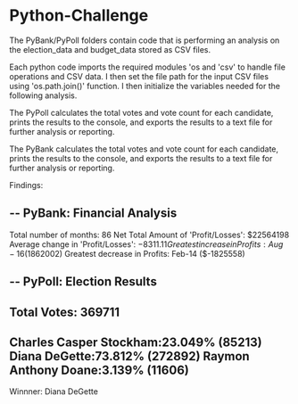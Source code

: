 # Python-Challenge

The PyBank/PyPoll folders contain code that is performing an analysis on the election_data and budget_data stored as CSV files.

Each python code imports the required modules 'os and 'csv' to handle file operations and CSV data. I then set the file path for the input CSV files using 'os.path.join()' function. I then initialize the variables needed for the following analysis.

The PyPoll calculates the total votes and vote count for each candidate, prints the results to the console, and exports the results to a text file for further analysis or reporting.

The PyBank calculates the total votes and vote count for each candidate, prints the results to the console, and exports the results to a text file for further analysis or reporting.


Findings:

-- PyBank: Financial Analysis
-------------------
Total number of months: 86
Net Total Amount of 'Profit/Losses': $22564198
Average change in 'Profit/Losses': $-8311.11
Greatest increase in Profits: Aug-16 ($1862002)
Greatest decrease in Profits: Feb-14 ($-1825558)

-- PyPoll: Election Results
--------------------------------------
Total Votes: 369711
--------------------------------------
Charles Casper Stockham:23.049% (85213)
Diana DeGette:73.812% (272892)
Raymon Anthony Doane:3.139% (11606)
--------------------------------------
Winnner: Diana DeGette
